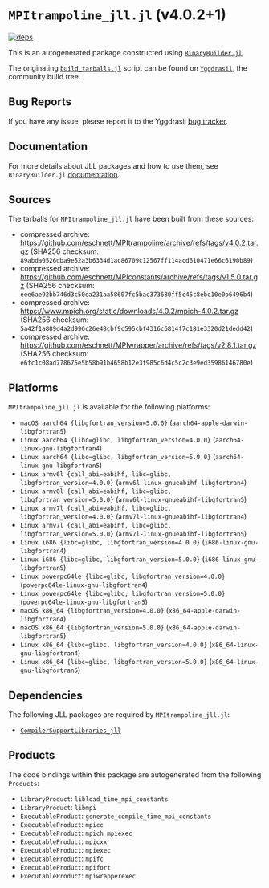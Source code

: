 # `MPItrampoline_jll.jl` (v4.0.2+1)

[![deps](https://juliahub.com/docs/MPItrampoline_jll/deps.svg)](https://juliahub.com/ui/Packages/MPItrampoline_jll/FwcC8?page=2)

This is an autogenerated package constructed using [`BinaryBuilder.jl`](https://github.com/JuliaPackaging/BinaryBuilder.jl).

The originating [`build_tarballs.jl`](https://github.com/JuliaPackaging/Yggdrasil/blob/311c163dd1162b47afd3ad1c2905f01a81179e89/M/MPItrampoline/build_tarballs.jl) script can be found on [`Yggdrasil`](https://github.com/JuliaPackaging/Yggdrasil/), the community build tree.

## Bug Reports

If you have any issue, please report it to the Yggdrasil [bug tracker](https://github.com/JuliaPackaging/Yggdrasil/issues).

## Documentation

For more details about JLL packages and how to use them, see `BinaryBuilder.jl` [documentation](https://docs.binarybuilder.org/stable/jll/).

## Sources

The tarballs for `MPItrampoline_jll.jl` have been built from these sources:

* compressed archive: https://github.com/eschnett/MPItrampoline/archive/refs/tags/v4.0.2.tar.gz (SHA256 checksum: `89abda0526dba9e52a3b6334d1ac86709c12567ff114acd610471e66c6190b89`)
* compressed archive: https://github.com/eschnett/MPIconstants/archive/refs/tags/v1.5.0.tar.gz (SHA256 checksum: `eee6ae92bb746d3c50ea231aa58607fc5bac373680ff5c45c8ebc10e0b6496b4`)
* compressed archive: https://www.mpich.org/static/downloads/4.0.2/mpich-4.0.2.tar.gz (SHA256 checksum: `5a42f1a889d4a2d996c26e48cbf9c595cbf4316c6814f7c181e3320d21dedd42`)
* compressed archive: https://github.com/eschnett/MPIwrapper/archive/refs/tags/v2.8.1.tar.gz (SHA256 checksum: `e6fc1c08ad778675e5b58b91b4658b12e3f985c6d4c5c2c3e9ed35986146780e`)

## Platforms

`MPItrampoline_jll.jl` is available for the following platforms:

* `macOS aarch64 {libgfortran_version=5.0.0}` (`aarch64-apple-darwin-libgfortran5`)
* `Linux aarch64 {libc=glibc, libgfortran_version=4.0.0}` (`aarch64-linux-gnu-libgfortran4`)
* `Linux aarch64 {libc=glibc, libgfortran_version=5.0.0}` (`aarch64-linux-gnu-libgfortran5`)
* `Linux armv6l {call_abi=eabihf, libc=glibc, libgfortran_version=4.0.0}` (`armv6l-linux-gnueabihf-libgfortran4`)
* `Linux armv6l {call_abi=eabihf, libc=glibc, libgfortran_version=5.0.0}` (`armv6l-linux-gnueabihf-libgfortran5`)
* `Linux armv7l {call_abi=eabihf, libc=glibc, libgfortran_version=4.0.0}` (`armv7l-linux-gnueabihf-libgfortran4`)
* `Linux armv7l {call_abi=eabihf, libc=glibc, libgfortran_version=5.0.0}` (`armv7l-linux-gnueabihf-libgfortran5`)
* `Linux i686 {libc=glibc, libgfortran_version=4.0.0}` (`i686-linux-gnu-libgfortran4`)
* `Linux i686 {libc=glibc, libgfortran_version=5.0.0}` (`i686-linux-gnu-libgfortran5`)
* `Linux powerpc64le {libc=glibc, libgfortran_version=4.0.0}` (`powerpc64le-linux-gnu-libgfortran4`)
* `Linux powerpc64le {libc=glibc, libgfortran_version=5.0.0}` (`powerpc64le-linux-gnu-libgfortran5`)
* `macOS x86_64 {libgfortran_version=4.0.0}` (`x86_64-apple-darwin-libgfortran4`)
* `macOS x86_64 {libgfortran_version=5.0.0}` (`x86_64-apple-darwin-libgfortran5`)
* `Linux x86_64 {libc=glibc, libgfortran_version=4.0.0}` (`x86_64-linux-gnu-libgfortran4`)
* `Linux x86_64 {libc=glibc, libgfortran_version=5.0.0}` (`x86_64-linux-gnu-libgfortran5`)

## Dependencies

The following JLL packages are required by `MPItrampoline_jll.jl`:

* [`CompilerSupportLibraries_jll`](https://github.com/JuliaBinaryWrappers/CompilerSupportLibraries_jll.jl)

## Products

The code bindings within this package are autogenerated from the following `Products`:

* `LibraryProduct`: `libload_time_mpi_constants`
* `LibraryProduct`: `libmpi`
* `ExecutableProduct`: `generate_compile_time_mpi_constants`
* `ExecutableProduct`: `mpicc`
* `ExecutableProduct`: `mpich_mpiexec`
* `ExecutableProduct`: `mpicxx`
* `ExecutableProduct`: `mpiexec`
* `ExecutableProduct`: `mpifc`
* `ExecutableProduct`: `mpifort`
* `ExecutableProduct`: `mpiwrapperexec`
